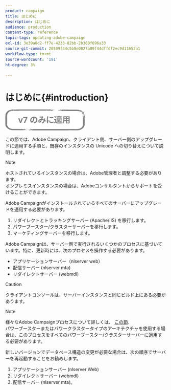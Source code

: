 ```yaml
---
product: campaign
title: はじめに
description: はじめに
audience: production
content-type: reference
topic-tags: updating-adobe-campaign
exl-id: 3e39a0d2-ff7e-4233-82bb-2b360f696a33
source-git-commit: 20509f44c5b8e0827a09f44dffdf2ec9d11652a1
workflow-type: tm+mt
source-wordcount: '191'
ht-degree: 3%

---
```


# はじめに{#introduction}

![](../../assets/v7-only.svg)

この節では、Adobe Campaign、クライアント側、サーバー側のアップグレードに適用する手順と、既存のインスタンスの Unicode への切り替えについて説明します。

>[!NOTE]
>
>ホストされているインスタンスの場合は、Adobe管理者と調整する必要があります。\
>オンプレミスインスタンスの場合は、Adobeコンサルタントからサポートを受けることができます。

Adobe Campaignがインストールされているすべてのサーバーにアップグレードを適用する必要があります。

1. リダイレクトとトラッキングサーバー (Apache/IIS) を移行します。
1. パワーブースター/クラスターサーバーを移行します。
1. マーケティングサーバーを移行します。

Adobe Campaignは、サーバー側で実行されるいくつかのプロセスに基づいています。特に、更新時には、次のプロセスを操作する必要があります。

* アプリケーションサーバー（nlserver web）
* 配信サーバー (nlserver mta)
* リダイレクトサーバー (webmdl)

>[!CAUTION]
>
>クライアントコンソールは、サーバーインスタンスと同じビルド上にある必要があります。

>[!NOTE]
>
>様々なAdobe Campaignプロセスについて詳しくは、 [この節](../../installation/using/general-architecture.md#logical-application-layer).\
>パワーブースターまたはパワークラスタータイプのアーキテクチャを使用する場合は、このプロセスをすべてのパワーブースター/クラスターサーバーに適用する必要があります。

新しいバージョンでデータベース構造の変更が必要な場合は、次の順序でサーバーを再起動することをお勧めします。

1. アプリケーションサーバー (nlserver Web)
1. リダイレクトサーバー (webmdl)
1. 配信サーバー (nlserver mta)。
